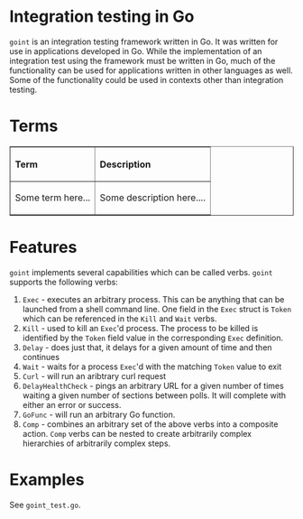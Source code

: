 # Integration testing in Go
`goint` is an integration testing framework written in Go. It was written for use in applications developed in Go. While the implementation of an integration test using the framework must be written in Go, much of the functionality can be used for applications written in other languages as well. Some of the functionality could be used in contexts other than integration testing.

# Terms
<table border="1">
<thead>
<tr class="header">
<th align="left"><p>Term</p></th>
<th align="left"><p>Description</p></th>
</tr>
</thead>
<tbody>
</tr>
<tr>
<td align="left"><p>Some term here...</p></td>
<td align="left"><p>Some description here....
</p></td>
</tbody>
</table>

# Features
`goint` implements several capabilities which can be called verbs. `goint` supports the following verbs:
1. `Exec` - executes an arbitrary process. This can be anything that can be launched from a shell command line. One field in the `Exec` struct is `Token` which can be referenced in the `Kill` and `Wait` verbs.
1. `Kill` - used to kill an `Exec`'d process. The process to be killed is identified by the `Token` field value in the corresponding `Exec` definition.
1. `Delay` - does just that, it delays for a given amount of time and then continues
1. `Wait` - waits for a process `Exec`'d with the matching `Token` value to exit
1. `Curl` - will run an aribtrary curl request
1. `DelayHealthCheck` - pings an arbitrary URL for a given number of times waiting a given number of sections between polls. It will complete with either an error or success.
1. `GoFunc` - will run an arbitrary Go function.
1. `Comp` - combines an arbitrary set of the above verbs into a composite action. `Comp` verbs can be nested to create arbitrarily complex hierarchies of arbitrarily complex steps.

# Examples
See `goint_test.go`.
